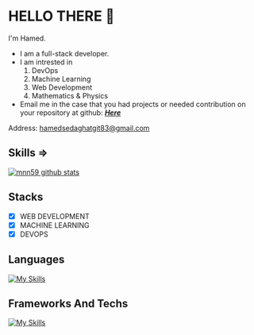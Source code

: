 # HELLO‌ THERE &#128075;

I'm Hamed.
- I am a full-stack developer.
- I am intrested in
    1. DevOps
    2. Machine Learning
    3. Web Development
    4. Mathematics & Physics
- Email me in the case that you had projects or needed contribution on your repository at github: <a href="mailto:hamedsedaghatgit83@gmail.com?subject=PROJECT%20ORDER&body=I%20have%20a%20project%20...">
<strong><i>Here</i></strong></a>

Address: hamedsedaghatgit83@gmail.com

## Skills =>

[![mnn59 github stats](https://github-readme-stats.vercel.app/api?username=sigma83l&show_icons=true&include_all_commits=true&theme=tokyonight)](https://github.com/sigma83l)

## Stacks


- [x] WEB DEVELOPMENT 
- [x] MACHINE LEARNING
- [x] DEVOPS

## Languages

[![My Skills](https://skillicons.dev/icons?i=js,ts,py,cs,cpp,c,html,css)](https://skillicons.dev)

## Frameworks And Techs

[![My Skills](https://skillicons.dev/icons?i=nodejs,express,nest,django,react,nextjs,redux,selenium,tensorflow,prisma,mysql,postgres,mongodb,sqlite,vim,docker,kubernetes,bash,linux,postman,git)](https://skillicons.dev)
